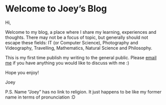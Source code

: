 # Welcome to Joey’s Blog

Hi,

Welcome to my blog, a place where I share my learning, experiences and thoughts. There may not be a focus of topic, but generally should not escape these fields: IT (or Computer Science), Photography and Videography, Travelling, Mathematics, Natural Science and Philosophy.

This is my first time publish my writing to the general public. Please [email me](mailto:joey.teng.blog@gmail.com) if you have anything you would like to discuss with me :)

Hope you enjoy!

Joey

P.S. Name “Joey” has no link to religion. It just happens to be like my former name in terms of pronunciation :D
